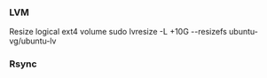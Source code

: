 ### LVM
Resize logical ext4 volume
sudo lvresize -L +10G --resizefs ubuntu-vg/ubuntu-lv

### Rsync

